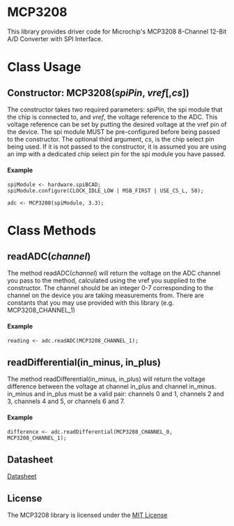 # MCP3208
This library provides driver code for Microchip's MCP3208 8-Channel 12-Bit A/D Converter with SPI Interface.

# Class Usage
## Constructor: MCP3208(*spiPin*, *vref*[,*cs*])
The constructor takes two required parameters: *spiPin*, the spi module that the chip is connected to, and
*vref*, the voltage reference to the ADC. This voltage reference can be set by putting the desired voltage at the
vref pin of the device. The spi module MUST be pre-configured before being passed to the constructor. 
The optional third argument, *cs*, is the chip select pin being used. If it is not passed to the constructor,
it is assumed you are using an imp with a dedicated chip select pin for the spi module you have passed.

#### Example
```
spiModule <- hardware.spiBCAD;
spiModule.configure(CLOCK_IDLE_LOW | MSB_FIRST | USE_CS_L, 50);

adc <- MCP3208(spiModule, 3.3);
```

# Class Methods
## readADC(*channel*)
The method readADC(*channel*) will return the voltage on the ADC channel you pass to the method, calculated
using the vref you supplied to the constructor. The channel should be an integer 0-7 corresponding
to the channel on the device you are taking measurements from. There are constants that you may use provided
with this library (e.g. MCP3208_CHANNEL_1)

#### Example
```
reading <- adc.readADC(MCP3208_CHANNEL_1);
```

## readDifferential(in_minus, in_plus)
The method readDifferential(in_minus, in_plus) will return the voltage difference between the voltage at
channel in_plus and channel in_minus. in_minus and in_plus must be a valid pair: channels 0 and 1, 
channels 2 and 3, channels 4 and 5, or channels 6 and 7.

#### Example
```
difference <- adc.readDifferential(MCP3208_CHANNEL_0, MCP3208_CHANNEL_1);
```
## Datasheet
[Datasheet](http://ww1.microchip.com/downloads/en/DeviceDoc/21298c.pdf)

## License
The MCP3208 library is licensed under the [MIT License](https://github.com/electricimp/MCP3208/blob/develop/LICENSE)
